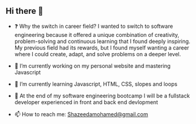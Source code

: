 ## Hi there 👋

- ❓ Why the switch in career field? I wanted to switch to software engineering because it offered a unique combination of creativity, problem-solving and continuous learning that I found deeply inspiring. My previous field had its rewards, but I found myself wanting a career where I could create, adapt, and solve problems on a deeper level.




- 🔭 I’m currently working on my personal website and mastering Javascript
- 🌱 I’m currently learning Javascript, HTML, CSS, slopes and loops
- 🧠 At the end of my software engineering bootcamp I will be a fullstack developer experienced in front and back end devlopment 
- 📫 How to reach me: Shazeedamohamed@gmail.com


<!--
**Shazeeda/Shazeeda** is a ✨ _special_ ✨ repository because its `README.md` (this file) appears on your GitHub profile.

Here are some ideas to get you started:

- 🔭 I’m currently working on my Personal Website and mastering Javascript
- 🌱 I’m currently learning Javascript, HTML, CSS
- 👯 I’m looking to collaborate on ...
- 🤔 I’m looking for help with ...
- 💬 Ask me about ...
- 📫 How to reach me: ...
- 😄 Pronouns: ...
- ⚡ Fun fact: ...
-->
